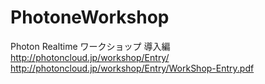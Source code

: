 PhotoneWorkshop
===============

Photon Realtime ワークショップ 導入編
http://photoncloud.jp/workshop/Entry/
http://photoncloud.jp/workshop/Entry/WorkShop-Entry.pdf
